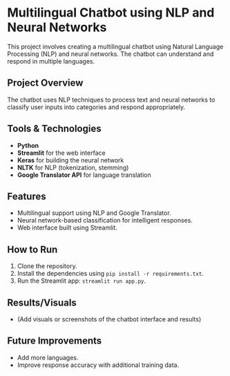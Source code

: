 # Multilingual Chatbot using NLP and Neural Networks

This project involves creating a multilingual chatbot using Natural Language Processing (NLP) and neural networks. 
The chatbot can understand and respond in multiple languages.

## Project Overview
The chatbot uses NLP techniques to process text and neural networks to classify user inputs into categories and respond appropriately.

## Tools & Technologies
- **Python**
- **Streamlit** for the web interface
- **Keras** for building the neural network
- **NLTK** for NLP (tokenization, stemming)
- **Google Translator API** for language translation

## Features
- Multilingual support using NLP and Google Translator.
- Neural network-based classification for intelligent responses.
- Web interface built using Streamlit.

## How to Run
1. Clone the repository.
2. Install the dependencies using `pip install -r requirements.txt`.
3. Run the Streamlit app: `streamlit run app.py`.

## Results/Visuals
- (Add visuals or screenshots of the chatbot interface and results)

## Future Improvements
- Add more languages.
- Improve response accuracy with additional training data.
